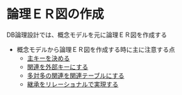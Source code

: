 # 論理ＥＲ図の作成

DB論理設計では、概念モデルを元に論理ＥＲ図を作成する

* 概念モデルから論理ＥＲ図を作成する時に主に注意する点
    * [主キーを決める](01)
    * [関連を外部キーにする](02)
    * [多対多の関連を関連テーブルにする](03)
    * [継承をリレーショナルで実現する](04)
